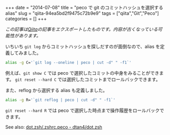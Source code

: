 +++ 
date = "2014-07-08"
title = "peco で git のコミットハッシュを選択する alias"
slug = "qiita-94ea5bd2f9475c72b9e9" 
tags = ["qiita","Git","Peco"]
categories = []
+++

*この記事は[Qiita](https://qiita.com/dtan4/items/94ea5bd2f9475c72b9e9)の記事をエクスポートしたものです。内容が古くなっている可能性があります。*

いちいち `git log` からコミットハッシュを探しだすのが面倒なので、alias を定義してみました。

```zsh
alias -g C='`git log --oneline | peco | cut -d" " -f1`'
```

例えば、`git show C` では peco で選択したコミットの中身をみることができます。
`git reset --hard C` では選択したコミットまでロールバックできます。


また、reflog から選択する alias も定義しました。

```zsh
alias -g R='`git reflog | peco | cut -d" " -f1`'
```

`git reset --hard R` では peco で選択した時点まで操作履歴をロールバックできます。

See also: [dot.zsh/.zshrc.peco - dtan4/dot.zsh](https://github.com/dtan4/dot.zsh/blob/master/.zshrc.peco)
